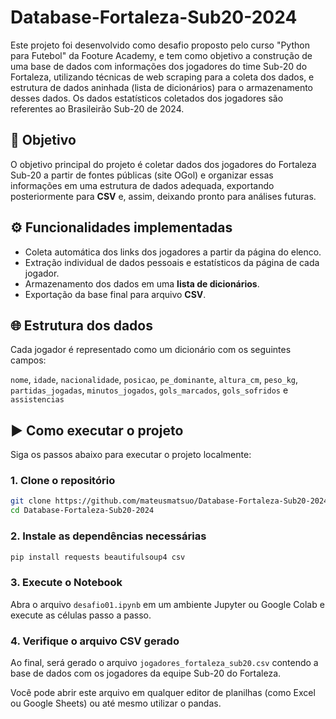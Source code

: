 # Database-Fortaleza-Sub20-2024

Este projeto foi desenvolvido como desafio proposto pelo curso "Python para Futebol" da Footure Academy, e tem como objetivo a construção de uma base de dados com informações dos jogadores do time Sub-20 do Fortaleza, utilizando técnicas de web scraping para a coleta dos dados, e estrutura de dados aninhada (lista de dicionários) para o armazenamento desses dados. Os dados estatísticos coletados dos jogadores são referentes ao Brasileirão Sub-20 de 2024.

## 📌 Objetivo

O objetivo principal do projeto é coletar dados dos jogadores do Fortaleza Sub-20 a partir de fontes públicas (site OGol) e organizar essas informações em uma estrutura de dados adequada, exportando posteriormente para **CSV** e, assim, deixando pronto para análises futuras.

## ⚙️ Funcionalidades implementadas

- Coleta automática dos links dos jogadores a partir da página do elenco.
- Extração individual de dados pessoais e estatísticos da página de cada jogador.
- Armazenamento dos dados em uma **lista de dicionários**.
- Exportação da base final para arquivo **CSV**.

## 🌐 Estrutura dos dados

Cada jogador é representado como um dicionário com os seguintes campos:

`nome`, `idade`, `nacionalidade`, `posicao`, `pe_dominante`, `altura_cm`, `peso_kg`, `partidas_jogadas`, `minutos_jogados`, `gols_marcados`, `gols_sofridos` e `assistencias`

## ▶️ Como executar o projeto

Siga os passos abaixo para executar o projeto localmente:

### 1. Clone o repositório

```bash
git clone https://github.com/mateusmatsuo/Database-Fortaleza-Sub20-2024.git
cd Database-Fortaleza-Sub20-2024
```

### 2. Instale as dependências necessárias

```bash
pip install requests beautifulsoup4 csv
```

### 3. Execute o Notebook

Abra o arquivo `desafio01.ipynb` em um ambiente Jupyter ou Google Colab e execute as células passo a passo.

### 4. Verifique o arquivo CSV gerado

Ao final, será gerado o arquivo `jogadores_fortaleza_sub20.csv` contendo a base de dados com os jogadores da equipe Sub-20 do Fortaleza.

Você pode abrir este arquivo em qualquer editor de planilhas (como Excel ou Google Sheets) ou até mesmo utilizar o pandas.
